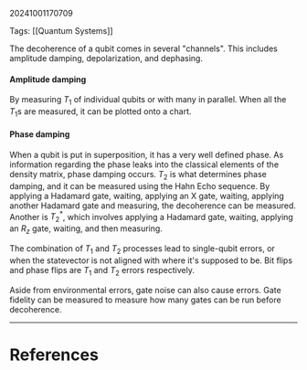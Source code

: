 20241001170709

Tags: [[Quantum Systems]]

The decoherence of a qubit comes in several "channels". This includes amplitude damping, depolarization, and dephasing. 
#### Amplitude damping
By measuring $T_{1}$ of individual qubits or with many in parallel. When all the $T_{1}$s are measured, it can be plotted onto a chart. 

#### Phase damping
When a qubit is put in superposition, it has a very well defined phase. As information regarding the phase leaks into the classical elements of the density matrix, phase damping occurs. $T_{2}$ is what determines phase damping, and it can be measured using the Hahn Echo sequence. By applying a Hadamard gate, waiting, applying an X gate, waiting,  applying another Hadamard gate and measuring, the decoherence can be measured. Another is $T_{2}^*$, which involves applying a Hadamard gate, waiting, applying an $R_{z}$ gate, waiting, and then measuring. 

The combination of $T_{1}$ and $T_{2}$ processes lead to single-qubit errors, or when the statevector is not aligned with where it's supposed to be. Bit flips and phase flips are $T_{1}$ and $T_{2}$ errors respectively. 

Aside from environmental errors, gate noise can also cause errors. Gate fidelity can be measured to measure how many gates can be run before decoherence. 
___
# References
